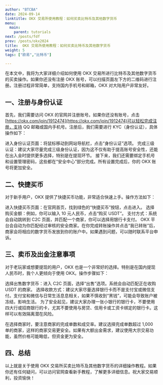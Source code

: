 ```yaml
---
author: "BTCBA"
date: 2024-09-14
linktitle: OKX 交易所使用教程：如何买卖比特币及其他数字货币
menu:
  main:
    parent: tutorials
next: /posts/fdf
prev: /posts/okx2024
title:  OKX 交易所使用教程：如何买卖比特币及其他数字货币
weight: 5
tags: ["欧易","比特币"]

---
```


在本文中，我将为大家详细介绍如何使用 OKX 交易所进行比特币及其他数字货币的买卖操作。如果你还没有注册 OKX 账号，可以扫描页面左下方的二维码进行注册。注册过程非常简单，支持国内手机号和邮箱，OKX 对大陆用户非常友好。

## 一、注册与身份认证
首先，我们需要访问 OKX 的官网并注册账号。如果你还没有账号，点击[https://okx.com/join/1912474](https://okx.com/join/1912474)可以轻松完成注册，支持 QQ 邮箱或国内手机号。注册后，我们需要进行 KYC（身份认证），具体操作如下：

进入身份认证页面：将鼠标移动到网站导航栏，点击“身份认证”选项。
完成三级认证：建议大家尽量完成三级身份认证，因为这不仅有助于提高账号安全性，还能在出入金时提供更多选择，特别是在提现环节。
接下来，我们还需要绑定手机号和设置管理密码，这些都在“安全中心”部分完成。所有设置完成后，你的 OKX 账号将更加安全。

## 二、快捷买币
对于新手用户，OKX 提供了快捷买币功能，非常适合快速上手。操作方法如下：

进入快捷买币页面：在官网首页，找到绿色的“快捷买币”按钮，点击进入。
选择购买金额：例如，你可以输入 10 元人民币，点击“购买 USDT”。
支付方式：系统会自动跳转到 C2C 页面，并匹配一个商家，你可以选择用银行卡支付。
OKX 平台会自动为你匹配经过审核的安全商家。在你完成转账操作并点击“我已转账”后，商家会将相应的数字货币发放到你的账户中。如果遇到问题，可以随时联系平台申诉。

## 三、卖币及出金注意事项
对于老玩家或想要提现的用户，OKX 也是一个非常好的选择。特别是在国内提现人民币时，我个人更倾向于使用 OKX。操作步骤如下：

选择出售数字货币：进入 C2C 页面，选择“出售”选项。系统会自动匹配正在收购 USDT 的商家。
选择收款方式：建议大家尽量选择银行卡而不是支付宝或微信支付。支付宝和微信与日常生活息息相关，如果不慎收到“黑钱”，可能会导致账户被冻结，影响生活。
为了安全起见，建议大家办理一张小银行的银行卡，不要使用四大行或招商银行的卡，尤其不要使用与房贷、信用卡或工资卡绑定的银行卡。这样可以有效隔离潜在风险。

在选择商家时，要注意商家的完成单数和成交率。建议选择完成单数超过 1,000 单的商家，这样的商家交易更安全。如果有大额出金需求，建议使用大宗交易功能，虽然价格可能略低，但资金更为安全。

## 四、总结
以上就是关于使用 OKX 交易所买卖比特币及其他数字货币的详细操作教程。如果你还有任何疑问，可以访问官网查看新手教程，了解更多详细信息。祝大家交易顺利，投资愉快！